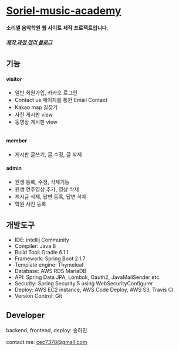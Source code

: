 # [Soriel-music-academy](https://www.sorielacademy.com/)
**소리엘 음악학원 웹 사이트 제작 프로젝트입니다.**  
##### [제작 과정 정리 블로그](https://naldal.github.io/)

######
## 기능
#### visitor
- 일반 회원가입, 카카오 로그인
- Contact us 페이지를 통한 Email Contact
- Kakao map 길찾기
- 사진 게시판 view
- 동영상 게시판 view

######
#### member
- 게시판 글쓰기, 글 수정, 글 삭제


#### admin
- 원생 등록, 수정, 삭제기능
- 원생 연주영상 추가, 영상 삭제
- 게시글 삭제, 답변 등록, 답변 삭제
- 학원 사진 등록

######
## 개발도구
- IDE: intellij Community
- Compiler: Java 8
- Build Tool: Gradle 6.1.1
- Framework: Spring Boot 2.1.7
- Template engine: Thymeleaf
- Database: AWS RDS MariaDB
- API: Spring Data JPA, Lombok, Oauth2, JavaMailSender etc.
- Security: Spring Security 5 using WebSecurityConfigurer
- Deploy: AWS EC2 instance, AWS Code Deploy, AWS S3, Travis CI
- Version Control: Git

######
## Developer
backend, frontend, deploy: 송하민

contact me: cec7378@gmail.com

######




